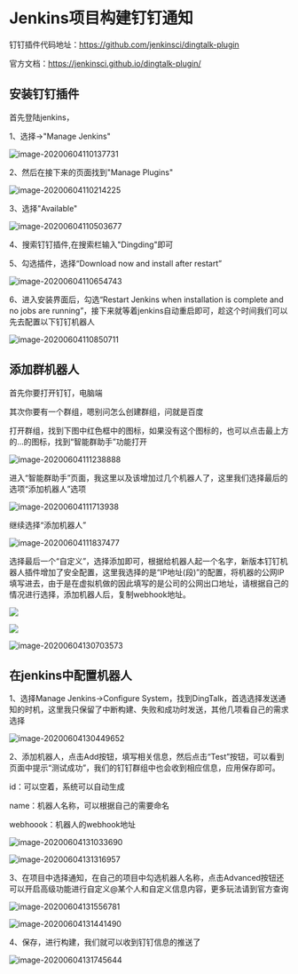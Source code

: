 # Jenkins项目构建钉钉通知

钉钉插件代码地址：https://github.com/jenkinsci/dingtalk-plugin

官方文档：https://jenkinsci.github.io/dingtalk-plugin/



## 安装钉钉插件

首先登陆jenkins，

1、选择->"Manage Jenkins"

![image-20200604110137731](../images/image-20200604110137731.png) 

2、然后在接下来的页面找到"Manage Plugins"

![image-20200604110214225](../images/image-20200604110214225.png)

3、选择"Available"

![image-20200604110503677](../images/image-20200604110503677.png)

4、搜索钉钉插件,在搜索栏输入"Dingding"即可

5、勾选插件，选择“Download now and install after restart”

![image-20200604110654743](../images/image-20200604110654743.png)



6、进入安装界面后，勾选“Restart Jenkins when installation is complete and no jobs are running”，接下来就等着jenkins自动重启即可，趁这个时间我们可以先去配置以下钉钉机器人

![image-20200604110850711](../images/image-20200604110850711.png)







## 添加群机器人

首先你要打开钉钉，电脑端

其次你要有一个群组，嗯别问怎么创建群组，问就是百度

打开群组，找到下图中红色框中的图标，如果没有这个图标的，也可以点击最上方的...的图标，找到“智能群助手”功能打开

![image-20200604111238888](../images/image-20200604111238888.png) 

进入“智能群助手”页面，我这里以及该增加过几个机器人了，这里我们选择最后的选项“添加机器人”选项

![image-20200604111713938](../images/image-20200604111713938.png) 

继续选择“添加机器人”

![image-20200604111837477](../images/image-20200604111837477.png) 

选择最后一个“自定义”，选择添加即可，根据给机器人起一个名字，新版本钉钉机器人插件增加了安全配置，这里我选择的是“IP地址(段)”的配置，将机器的公网IP填写进去，由于是在虚拟机做的因此填写的是公司的公网出口地址，请根据自己的情况进行选择，添加机器人后，复制webhook地址。



![](../images/image-20200604111941269.png) 

![](../images/image-20200604112104373.png) 

![image-20200604130703573](../images/image-20200604130703573.png) 



## 在jenkins中配置机器人

1、选择Manage Jenkins->Configure System，找到DingTalk，首选选择发送通知的时机，这里我只保留了中断构建、失败和成功时发送，其他几项看自己的需求选择

![image-20200604130449652](../images/image-20200604130449652.png)

2、添加机器人，点击Add按钮，填写相关信息，然后点击“Test”按钮，可以看到页面中提示“测试成功”，我们的钉钉群组中也会收到相应信息，应用保存即可。

id：可以空着，系统可以自动生成

name：机器人名称，可以根据自己的需要命名

webhoook：机器人的webhook地址

![image-20200604131033690](../images/image-20200604131033690.png)

![image-20200604131316957](../images/image-20200604131316957.png) 



3、在项目中选择通知，在自己的项目中勾选机器人名称，点击Advanced按钮还可以开启高级功能进行自定义@某个人和自定义信息内容，更多玩法请到官方查询

![image-20200604131556781](../images/image-20200604131556781.png)

![image-20200604131441490](../images/image-20200604131441490.png)

4、保存，进行构建，我们就可以收到钉钉信息的推送了

![image-20200604131745644](../images/image-20200604131745644.png) 